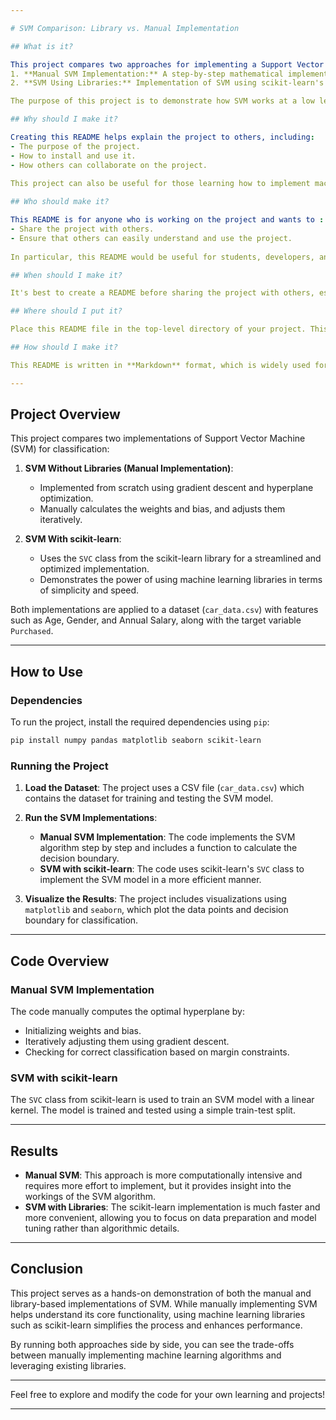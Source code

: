 ```yaml
---

# SVM Comparison: Library vs. Manual Implementation

## What is it?

This project compares two approaches for implementing a Support Vector Machine (SVM) classifier :
1. **Manual SVM Implementation:** A step-by-step mathematical implementation of the SVM algorithm without using any external libraries.
2. **SVM Using Libraries:** Implementation of SVM using scikit-learn's `SVC` class for efficient and optimized computation.

The purpose of this project is to demonstrate how SVM works at a low level, while also showing the benefits of using a library for machine learning tasks.

## Why should I make it?

Creating this README helps explain the project to others, including:
- The purpose of the project.
- How to install and use it.
- How others can collaborate on the project.
  
This project can also be useful for those learning how to implement machine learning algorithms from scratch, as well as for developers who want to understand the difference between manual implementation and using libraries like scikit-learn.

## Who should make it?

This README is for anyone who is working on the project and wants to :
- Share the project with others.
- Ensure that others can easily understand and use the project.
  
In particular, this README would be useful for students, developers, and machine learning enthusiasts.

## When should I make it?

It's best to create a README before sharing the project with others, especially if you plan to make it public. A well-documented project is easier to understand and contributes to the professionalism of the work.

## Where should I put it?

Place this README file in the top-level directory of your project. This is the standard location, and many platforms (e.g., GitHub, GitLab) will display it on the project’s main page automatically.

## How should I make it?

This README is written in **Markdown** format, which is widely used for README files. Markdown allows for easy formatting with headers, lists, code blocks, and more. You can use any text editor to create it, or Markdown-specific editors like **Typora** or **Visual Studio Code**.

---
```


## Project Overview

This project compares two implementations of Support Vector Machine (SVM) for classification:

1. **SVM Without Libraries (Manual Implementation)**: 
   - Implemented from scratch using gradient descent and hyperplane optimization.
   - Manually calculates the weights and bias, and adjusts them iteratively.

2. **SVM With scikit-learn**: 
   - Uses the `SVC` class from the scikit-learn library for a streamlined and optimized implementation.
   - Demonstrates the power of using machine learning libraries in terms of simplicity and speed.

Both implementations are applied to a dataset (`car_data.csv`) with features such as Age, Gender, and Annual Salary, along with the target variable `Purchased`.

---

## How to Use

### Dependencies

To run the project, install the required dependencies using `pip`:

```bash
pip install numpy pandas matplotlib seaborn scikit-learn
```

### Running the Project

1. **Load the Dataset**: The project uses a CSV file (`car_data.csv`) which contains the dataset for training and testing the SVM model.
   
2. **Run the SVM Implementations**:
   - **Manual SVM Implementation**: The code implements the SVM algorithm step by step and includes a function to calculate the decision boundary.
   - **SVM with scikit-learn**: The code uses scikit-learn's `SVC` class to implement the SVM model in a more efficient manner.

3. **Visualize the Results**: The project includes visualizations using `matplotlib` and `seaborn`, which plot the data points and decision boundary for classification.

---

## Code Overview

### Manual SVM Implementation
The code manually computes the optimal hyperplane by:
- Initializing weights and bias.
- Iteratively adjusting them using gradient descent.
- Checking for correct classification based on margin constraints.

### SVM with scikit-learn
The `SVC` class from scikit-learn is used to train an SVM model with a linear kernel. The model is trained and tested using a simple train-test split.

---

## Results

- **Manual SVM**: This approach is more computationally intensive and requires more effort to implement, but it provides insight into the workings of the SVM algorithm.
- **SVM with Libraries**: The scikit-learn implementation is much faster and more convenient, allowing you to focus on data preparation and model tuning rather than algorithmic details.

---

## Conclusion

This project serves as a hands-on demonstration of both the manual and library-based implementations of SVM. While manually implementing SVM helps understand its core functionality, using machine learning libraries such as scikit-learn simplifies the process and enhances performance.

By running both approaches side by side, you can see the trade-offs between manually implementing machine learning algorithms and leveraging existing libraries.

---

Feel free to explore and modify the code for your own learning and projects!

--- 
